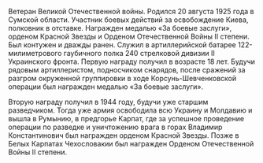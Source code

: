 Ветеран Великой Отечественной войны. Родился 20 августа 1925 года в Сумской области. Участник боевых действий за освобождение Киева, полковник в отставке. Награжден медалью «За боевые заслуги», орденом Красной Звезды и Орденом Отечественной Войны II степени. Был контужен и дважды ранен. Служил в артиллерийской батарее 122-милиметрового гаубичного полка 240 стрелковой дивизии II Украинского фронта. Первую награду получил в возрасте 18 лет. Будучи рядовым артиллеристом, подносчиком снарядов, после сражений за разгром окруженной группировки в ходе Корсунь-Шевченковской операции был награжден медалью «За боевые заслуги».

Вторую награду получил в 1944 году, будучи уже старшим разведчиком. Тогда уже армия освободила всю Украину и Молдавию и вышла в Румынию, в предгорье Карпат, где за успешное проведение операции по разведке и уничтожению врага в горах Владимир Константинович был награжден орденом Красной Звезды. Позже в Белых Карпатах Чехословакии был награжден Орденом Отечественной Войны II степени.